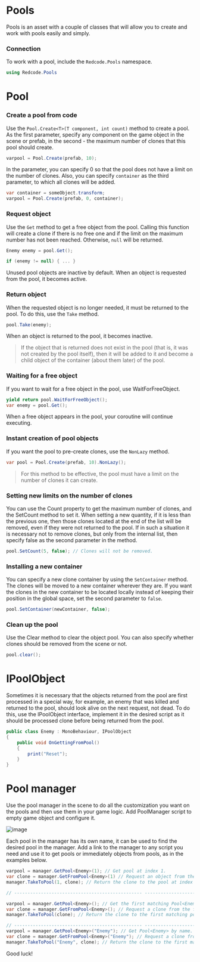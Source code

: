 # Pools
Pools is an asset with a couple of classes that will allow you to create and work with pools easily and simply.

### Connection
To work with a pool, include the `Redcode.Pools` namespace.
```C#
using Redcode.Pools
```

# Pool
### Create a pool from code
Use the `Pool.Create<T>(T component, int count)` method to create a pool. As the first parameter, specify any component on the game object in the scene or prefab,
in the second - the maximum number of clones that this pool should create.
```C#
varpool = Pool.Create(prefab, 10);
```

In the parameter, you can specify 0 so that the pool does not have a limit on the number of clones. Also, you can specify `container` as the third parameter,
to which all clones will be added.
```C#
var container = someObject.transform;
varpool = Pool.Create(prefab, 0, container);
```

### Request object
Use the `Get` method to get a free object from the pool. Calling this function will create a clone if there is no free one and if the limit on the maximum number has not been reached.
Otherwise, `null` will be returned.
```C#
Enemy enemy = pool.Get();

if (enemy != null) { ... }
```

Unused pool objects are inactive by default. When an object is requested from the pool, it becomes active.

### Return object
When the requested object is no longer needed, it must be returned to the pool. To do this, use the `Take` method.
```C#
pool.Take(enemy);
```

When an object is returned to the pool, it becomes inactive.

> If the object that is returned does not exist in the pool (that is, it was not created by the pool itself), then it will be added to it and become a child object of the container (about them later) of the pool.

### Waiting for a free object
If you want to wait for a free object in the pool, use WaitForFreeObject.
```C#
yield return pool.WaitForFreeObject();
var enemy = pool.Get();
```

When a free object appears in the pool, your coroutine will continue executing.

### Instant creation of pool objects
If you want the pool to pre-create clones, use the `NonLazy` method.
```C#
var pool = Pool.Create(prefab, 10).NonLazy();
```

> For this method to be effective, the pool must have a limit on the number of clones it can create.

### Setting new limits on the number of clones
You can use the Count property to get the maximum number of clones, and the SetCount method to set it. When setting a new quantity,
if it is less than the previous one, then those clones located at the end of the list will be removed, even if they were not returned to the pool.
If in such a situation it is necessary not to remove clones, but only from the internal list, then specify false as the second parameter in the method.
```C#
pool.SetCount(5, false); // Clones will not be removed.
```

### Installing a new container
You can specify a new clone container by using the `SetContainer` method. The clones will be moved to a new container wherever they are.
If you want the clones in the new container to be located locally instead of keeping their position in the global space, set the second parameter to `false`.
```C#
pool.SetContainer(newContainer, false);
```

### Clean up the pool
Use the Clear method to clear the object pool. You can also specify whether clones should be removed from the scene or not.
```C#
pool.clear();
```

# IPoolObject
Sometimes it is necessary that the objects returned from the pool are first processed in a special way, for example, an enemy that was killed and returned to the pool,
should look alive on the next request, not dead. To do this, use the IPoolObject interface, implement it in the desired script as it should be processed
clone before being returned from the pool.
```C#
public class Enemy : MonoBehaviour, IPoolObject
{
    public void OnGettingFromPool()
    {
        print("Reset");
    }
}
```

# Pool manager
Use the pool manager in the scene to do all the customization you want on the pools and then use them in your game logic. Add PoolManager script to empty
game object and configure it. 

![image](https://user-images.githubusercontent.com/5365111/185308746-d82cec87-34de-4644-a788-8377698d3339.png)

Each pool in the manager has its own name, it can be used to find the desired pool in the manager. Add a link to the manager to any script you need and use it to get pools or immediately objects from pools, as in the examples below.
```C#
varpool = manager.GetPool<Enemy>(1); // Get pool at index 1.
var clone = manager.GetFromPool<Enemy>(1) // Request an object from the pool at index 1.
manager.TakeToPool(1, clone); // Return the clone to the pool at index 1.

// ------------------------------------------------ ----------------------------------

varpool = manager.GetPool<Enemy>(); // Get the first matching Pool<Enemy> from the list.
var clone = manager.GetFromPool<Enemy>(); // Request a clone from the first matching pool Pool<Enemy>().
manager.TakeToPool(clone); // Return the clone to the first matching pool at index 1.

// ------------------------------------------------ ----------------------------------
varpool = manager.GetPool<Enemy>("Enemy"); // Get Pool<Enemy> by name.
var clone = manager.GetFromPool<Enemy>("Enemy"); // Request a clone from Pool<Enemy>() by name.
manager.TakeToPool("Enemy", clone); // Return the clone to the first matching pool with the name.
```

Good luck!
